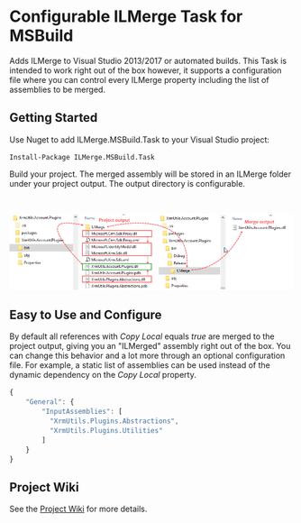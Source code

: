 Configurable ILMerge Task for MSBuild
=====================================

Adds ILMerge to Visual Studio 2013/2017 or automated builds. This Task is intended to work right out of the box however, it supports a configuration file where you can control every ILMerge property including the list of assemblies to be merged.

Getting Started
---------------

Use Nuget to add ILMerge.MSBuild.Task to your Visual Studio project:

```
Install-Package ILMerge.MSBuild.Task
```

Build your project. The merged assembly will be stored in an ILMerge folder under your project output.
The output directory is configurable.

<br />

![Project To Merge Output](Images/project_to_merge_output.png)

Easy to Use and Configure
--------------------------

By default all references with *Copy Local* equals *true* are merged to the project output, giving you an "ILMerged" assembly right out of the box.
You can change this behavior and a lot more through an optional configuration file.
For example, a static list of assemblies can be used instead of the dynamic dependency on the *Copy Local* property.

```javascript
{
	"General": {
		"InputAssemblies": [
		  "XrmUtils.Plugins.Abstractions", 
		  "XrmUtils.Plugins.Utilities" 
		]
	}
}
```

Project Wiki
------------

See the [Project Wiki](https://github.com/emerbrito/ILMerge-MSBuild-Task/wiki) for more details.
